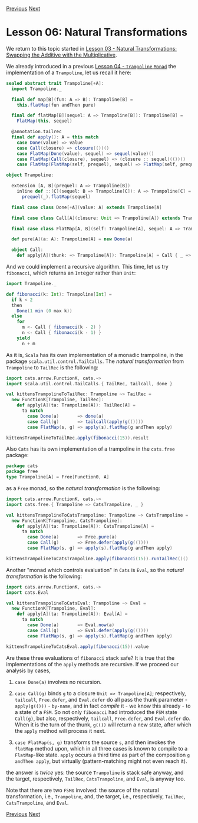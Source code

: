 [Previous](https://github.com/sjbiaga/kittens/blob/main/expr-08-monoidK/README.md) [Next](https://github.com/sjbiaga/kittens/blob/main/nat-3-trampoline/README.md)

Lesson 06: Natural Transformations
==================================

We return to this topic started in [Lesson 03 - Natural Transformations: Swapping the Additive with the Multiplicative](https://github.com/sjbiaga/kittens/blob/main/expr-03-swap/README.md).

We already introduced in a previous
[Lesson 04 - `Trampoline` `Monad`](https://github.com/sjbiaga/kittens/blob/main/queens-3-trampoline/README.md) the
implementation of a `Trampoline`, let us recall it here:

```Scala
sealed abstract trait Trampoline[+A]:
  import Trampoline._

  final def map[B](fun: A => B): Trampoline[B] =
    this.flatMap(fun andThen pure)

  final def flatMap[B](sequel: A => Trampoline[B]): Trampoline[B] =
    FlatMap(this, sequel)

  @annotation.tailrec
  final def apply(): A = this match
    case Done(value) => value
    case Call(closure) => closure(())()
    case FlatMap(Done(value), sequel) => sequel(value)()
    case FlatMap(Call(closure), sequel) => (closure :: sequel)(())()
    case FlatMap(FlatMap(self, prequel), sequel) => FlatMap(self, prequel :: sequel)()

object Trampoline:

  extension [A, B](prequel: A => Trampoline[B])
    inline def ::[C](sequel: B => Trampoline[C]): A => Trampoline[C] =
      prequel(_).flatMap(sequel)

  final case class Done[+A](value: A) extends Trampoline[A]

  final case class Call[A](closure: Unit => Trampoline[A]) extends Trampoline[A]

  final case class FlatMap[A, B](self: Trampoline[A], sequel: A => Trampoline[B]) extends Trampoline[B]

  def pure[A](a: A): Trampoline[A] = new Done(a)

  object Call:
    def apply[A](thunk: => Trampoline[A]): Trampoline[A] = Call { _ => thunk }
```

And we could implement a recursive algorithm. This time, let us try `fibonacci`, which returns an `Int`eger rather than
`Unit`:

```Scala
import Trampoline._

def fibonacci(k: Int): Trampoline[Int] =
  if k < 2
  then
    Done(1 min (0 max k))
  else
    for
      m <- Call { fibonacci(k - 2) }
      n <- Call { fibonacci(k - 1) }
    yield
      n + m
```

As it is, `Scala` has its own implementation of a monadic trampoline, in the package `scala.util.control.TailCalls`. The
_natural transformation_ from `Trampoline` to `TailRec` is the following:

```Scala
import cats.arrow.FunctionK, cats.~>
import scala.util.control.TailCalls.{ TailRec, tailcall, done }

val kittensTrampolineToTailRec: Trampoline ~> TailRec =
  new FunctionK[Trampoline, TailRec]:
    def apply[A](ta: Trampoline[A]): TailRec[A] =
      ta match
        case Done(a)       => done(a)
        case Call(g)       => tailcall(apply(g(())))
        case FlatMap(s, g) => apply(s).flatMap(g andThen apply)

kittensTrampolineToTailRec.apply(fibonacci(15)).result
```

Also `Cats` has its own implementation of a trampoline in the `cats.free` package:

```Scala
package cats
package free
type Trampoline[A] = Free[Function0, A]
```

as a `Free` monad, so the _natural transformation_ is the following:

```Scala
import cats.arrow.FunctionK, cats.~>
import cats.free.{ Trampoline => CatsTrampoline, _ }

val kittensTrampolineToCatsTrampoline: Trampoline ~> CatsTrampoline =
  new FunctionK[Trampoline, CatsTrampoline]:
    def apply[A](ta: Trampoline[A]): CatsTrampoline[A] =
      ta match
        case Done(a)       => Free.pure(a)
        case Call(g)       => Free.defer(apply(g(())))
        case FlatMap(s, g) => apply(s).flatMap(g andThen apply)

kittensTrampolineToCatsTrampoline.apply(fibonacci(15)).runTailRec()()
```

Another "monad which controls evaluation" in `Cats` is `Eval`, so the _natural transformation_ is the following:

```Scala
import cats.arrow.FunctionK, cats.~>
import cats.Eval

val kittensTrampolineToCatsEval: Trampoline ~> Eval =
  new FunctionK[Trampoline, Eval]:
    def apply[A](ta: Trampoline[A]): Eval[A] =
      ta match
        case Done(a)       => Eval.now(a)
        case Call(g)       => Eval.defer(apply(g(())))
        case FlatMap(s, g) => apply(s).flatMap(g andThen apply)

kittensTrampolineToCatsEval.apply(fibonacci(15)).value
```

Are these three evaluations of `fibonacci` stack safe? It is true that the implementations of the `apply` methods are
recursive. If we proceed our analysis by cases,

1. `case Done(a)` involves no recursion.

1. `case Call(g)` binds `g` to a closure `Unit => Trampoline[A]`; respectively, `tailcall`, `Free.defer`, and `Eval.defer`
   do all pass the thunk parameter - `apply(g(()))` - `by-name`, and in fact _compile_ it - we know this already - to a
   state of a `FSM`. So not only `fibonacci` had introduced the `FSM` state `Call(g)`, but also, respectively, `tailcall`,
   `Free.defer`, and `Eval.defer` do. When it is the turn of the thunk, `g(())` will return a new state, after which the
   `apply` method will process it next.

1. `case FlatMap(s, g)` transforms the source `s`, and then invokes the `flatMap` method upon, which in all three cases is
   known to compile to a `FlatMap`-like state. `apply` occurs a third time as part of the composition `g andThen apply`, but
   virtually (pattern-matching might not even reach it).

the answer is _twice_ yes: the source `Trampoline` is stack safe anyway, and the target, respectively, `TailRec`,
`CatsTrampoline`, and `Eval`, is anyway too.

Note that there are two `FSM`s involved: the source of the natural transformation, i.e., `Trampoline`, and, the target, i.e.,
respectively, `TailRec`, `CatsTrampoline`, and `Eval`.

[Previous](https://github.com/sjbiaga/kittens/blob/main/expr-08-monoidK/README.md) [Next](https://github.com/sjbiaga/kittens/blob/main/nat-3-trampoline/README.md)
